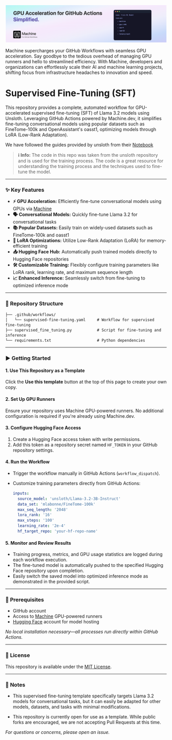 [![Machine](./docs/github-repo-banner.png)](https://machine.dev/)

Machine supercharges your GitHub Workflows with seamless GPU acceleration. Say goodbye to the tedious overhead of managing GPU runners and hello to streamlined efficiency. With Machine, developers and organizations can effortlessly scale their AI and machine learning projects, shifting focus from infrastructure headaches to innovation and speed.


# Supervised Fine-Tuning (SFT)

This repository provides a complete, automated workflow for GPU-accelerated supervised fine-tuning (SFT) of Llama 3.2 models using Unsloth. Leveraging GitHub Actions powered by Machine.dev, it simplifies fine-tuning conversational models using popular datasets such as FineTome-100k and OpenAssistant's oasst1, optimizing models through LoRA (Low-Rank Adaptation).

We have followed the guides provided by unsloth from their [Notebook](https://colab.research.google.com/github/unslothai/notebooks/blob/main/nb/Llama3.2_(1B_and_3B)-Conversational.ipynb)

> **ℹ️ Info:** The code in this repo was taken from the unsloth repository and is used
for the training process. The code is a great resource for understanding the training
process and the techniques used to fine-tune the model.

---

### ✨ **Key Features**

- **⚡ GPU Acceleration:** Efficiently fine-tune conversational models using GPUs via [Machine](https://machine.dev)
- **🗣️ Conversational Models:** Quickly fine-tune Llama 3.2 for conversational tasks
- **📚 Popular Datasets:** Easily train on widely-used datasets such as FineTome-100k and oasst1
- **🚀 LoRA Optimizations:** Utilize Low-Rank Adaptation (LoRA) for memory-efficient training
- **📤 Hugging Face Hub:** Automatically push trained models directly to Hugging Face repositories
- **🛠️ Customizable Training:** Flexibly configure training parameters like LoRA rank, learning rate, and maximum sequence length
- **📈 Enhanced Inference:** Seamlessly switch from fine-tuning to optimized inference mode

---

### 📁 **Repository Structure**

```
├── .github/workflows/
│   └── supervised-fine-tuning.yaml     # Workflow for supervised fine-tuning
├── supervised_fine_tuning.py           # Script for fine-tuning and inference
└── requirements.txt                    # Python dependencies
```

---

### ▶️ **Getting Started**

#### 1. **Use This Repository as a Template**
Click the **Use this template** button at the top of this page to create your own copy.

#### 2. **Set Up GPU Runners**
Ensure your repository uses Machine GPU-powered runners. No additional configuration is required if you're already using Machine.dev.

#### 3. **Configure Hugging Face Access**

1. Create a Hugging Face access token with write permissions.
2. Add this token as a repository secret named `HF_TOKEN` in your GitHub repository settings.

#### 4. **Run the Workflow**

- Trigger the workflow manually in GitHub Actions (`workflow_dispatch`).
- Customize training parameters directly from GitHub Actions:

  ```yaml
  inputs:
    source_model: 'unsloth/Llama-3.2-3B-Instruct'
    data_set: 'mlabonne/FineTome-100k'
    max_seq_length: '2048'
    lora_rank: '16'
    max_steps: '100'
    learning_rate: '2e-4'
    hf_target_repo: 'your-hf-repo-name'
  ```

#### 5. **Monitor and Review Results**

- Training progress, metrics, and GPU usage statistics are logged during each workflow execution.
- The fine-tuned model is automatically pushed to the specified Hugging Face repository upon completion.
- Easily switch the saved model into optimized inference mode as demonstrated in the provided script.

---

### 🔑 **Prerequisites**

- GitHub account
- Access to [Machine](https://machine.dev) GPU-powered runners
- [Hugging Face](https://huggingface.co) account for model hosting

_No local installation necessary—all processes run directly within GitHub Actions._

---

### 📄 **License**

This repository is available under the [MIT License](LICENSE).

---

### 📌 **Notes**

- This supervised fine-tuning template specifically targets Llama 3.2 models for conversational tasks, but it can easily be adapted for other models, datasets, and tasks with minimal modifications.

- This repository is currently open for use as a template. While public forks are encouraged, we are not accepting Pull Requests at this time.

_For questions or concerns, please open an issue._

